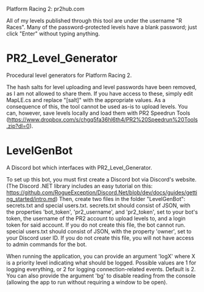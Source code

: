 Platform Racing 2: pr2hub.com

All of my levels published through this tool are under the username "R Races". Many of the password-protected levels have a blank password; just click "Enter" without typing anything.

# PR2_Level_Generator
Procedural level generators for Platform Racing 2.

The hash salts for level uploading and level passwords have been removed, as I am not allowed to share them. If you have access to these, simply edit MapLE.cs and replace "[salt]" with the appropriate values.
As a consequence of this, the tool cannot be used as-is to upload levels. You can, however, save levels locally and load them with PR2 Speedrun Tools (https://www.dropbox.com/s/chgq5fa36hl6th4/PR2%20Speedrun%20Tools.zip?dl=0).

# LevelGenBot
A Discord bot which interfaces with PR2_Level_Generator.

To set up this bot, you must first create a Discord bot via Discord's website. (The Discord .NET library includes an easy tutorial on this: https://github.com/RogueException/Discord.Net/blob/dev/docs/guides/getting_started/intro.md)
Then, create two files in the folder "LevelGenBot": secrets.txt and special users.txt.
secrets.txt should consist of JSON, with the properties 'bot_token', 'pr2_username', and 'pr2_token', set to your bot's token, the username of the PR2 account to upload levels to, and a login token for said account. If you do not create this file, the bot cannot run.
special users.txt should consist of JSON, with the property 'owner', set to your Discord user ID. If you do not create this file, you will not have access to admin commands for the bot.

When running the application, you can provide an argument 'logX' where X is a priority level indicating what should be logged. Possible values are 1 for logging everything, or 2 for logging connection-related events. Default is 2. You can also provide the argument 'bg' to disable reading from the console (allowing the app to run without requiring a window to be open).
